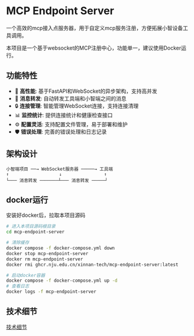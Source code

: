 # MCP Endpoint Server

一个高效的mcp接入点服务器，用于自定义mcp服务注册，方便拓展小智设备工具调用。

本项目是一个基于websocket的MCP注册中心，功能单一，建议使用Docker运行。

## 功能特性

- 🚀 **高性能**: 基于FastAPI和WebSocket的异步架构，支持高并发
- 🔄 **消息转发**: 自动转发工具端和小智端之间的消息
- 🔒 **连接管理**: 智能管理WebSocket连接，支持连接清理
- 📊 **监控统计**: 提供连接统计和健康检查接口
- ⚙️ **配置灵活**: 支持配置文件管理，易于部署和维护
- 🛡️ **错误处理**: 完善的错误处理和日志记录

## 架构设计

```
小智端项目 ──→ WebSocket服务器 ─────→ 工具端
↑                   ↓                ↑
└─── 消息转发 ───────┴─── 消息转发 ─────┘
```

## docker运行

安装好docker后，拉取本项目源码

```bash
# 进入本项目源码根目录
cd mcp-endpoint-server

# 清除缓存
docker compose -f docker-compose.yml down
docker stop mcp-endpoint-server
docker rm mcp-endpoint-server
docker rmi ghcr.nju.edu.cn/xinnan-tech/mcp-endpoint-server:latest

# 启动docker容器
docker compose -f docker-compose.yml up -d
# 查看日志
docker logs -f mcp-endpoint-server
```

## 技术细节
[技术细节](./README_dev.md)